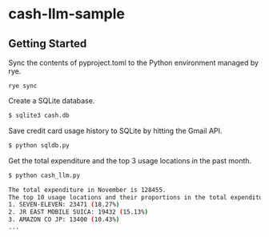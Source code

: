 # cash-llm-sample

## Getting Started

Sync the contents of pyproject.toml to the Python environment managed by rye.

```
rye sync
```

Create a SQLite database.

```sh
$ sqlite3 cash.db
```

Save credit card usage history to SQLite by hitting the Gmail API.

```sh
$ python sqldb.py
```

Get the total expenditure and the top 3 usage locations in the past month.

```sh
$ python cash_llm.py

The total expenditure in November is 128455. 
The top 10 usage locations and their proportions in the total expenditure are as follows:
1. SEVEN-ELEVEN: 23471 (18.27%)
2. JR EAST MOBILE SUICA: 19432 (15.13%)
3. AMAZON CO JP: 13400 (10.43%)
...
```

